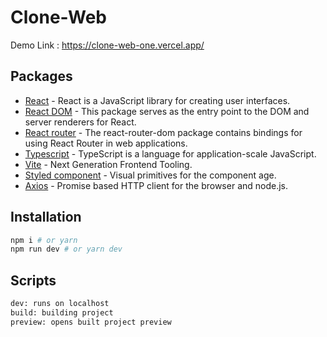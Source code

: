 # Clone-Web

Demo Link : https://clone-web-one.vercel.app/

## Packages

- [React](https://www.npmjs.com/package/react) - React is a JavaScript library for creating user interfaces.
- [React DOM](https://www.npmjs.com/package/react-dom) - This package serves as the entry point to the DOM and server renderers for React.
- [React router](https://www.npmjs.com/package/react-router-dom) - The react-router-dom package contains bindings for using React Router in web applications.
- [Typescript](https://www.npmjs.com/package/typescript) - TypeScript is a language for application-scale JavaScript.
- [Vite](https://www.npmjs.com/package/vite) - Next Generation Frontend Tooling.
- [Styled component](https://www.npmjs.com/package/styled-components) - Visual primitives for the component age.
- [Axios](https://www.npmjs.com/package/axios) - Promise based HTTP client for the browser and node.js.

## Installation

```sh
npm i # or yarn
npm run dev # or yarn dev
```

## Scripts

```sh
dev: runs on localhost
build: building project
preview: opens built project preview
```
